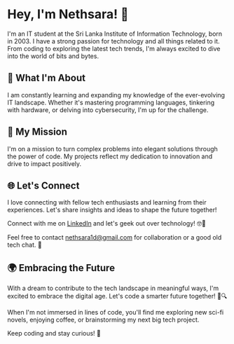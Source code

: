 # Hey, I'm Nethsara! 👋

I'm an IT student at the Sri Lanka Institute of Information Technology, born in 2003. I have a strong passion for technology and all things related to it. From coding to exploring the latest tech trends, I'm always excited to dive into the world of bits and bytes.

## 🌟 What I'm About

I am constantly learning and expanding my knowledge of the ever-evolving IT landscape. Whether it's mastering programming languages, tinkering with hardware, or delving into cybersecurity, I'm up for the challenge.

## 🚀 My Mission

I'm on a mission to turn complex problems into elegant solutions through the power of code. My projects reflect my dedication to innovation and drive to impact positively.

## 🌐 Let's Connect

I love connecting with fellow tech enthusiasts and learning from their experiences. Let's share insights and ideas to shape the future together!

Connect with me on [LinkedIn](https://www.linkedin.com/in/nethsara-disanayaka-9a0009286) and let's geek out over technology! 🤓🔗

Feel free to contact [nethsara1d@gmail.com](mailto:nethsara1d@gmail.com) for collaboration or a good old tech chat. 📧

## 🌍 Embracing the Future

With a dream to contribute to the tech landscape in meaningful ways, I'm excited to embrace the digital age. Let's code a smarter future together! 🚀🔍

When I'm not immersed in lines of code, you'll find me exploring new sci-fi novels, enjoying coffee, or brainstorming my next big tech project.

Keep coding and stay curious! 🌟
